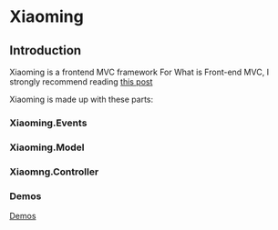 # Xiaoming

## Introduction

Xiaoming is a frontend MVC framework
For What is Front-end MVC, I strongly recommend reading [this post](!http://addyosmani.github.io/backbone-fundamentals/)

Xiaoming is made up with these parts:

### Xiaoming.Events

### Xiaoming.Model

### Xiaomng.Controller

### Demos
[Demos](!http://klamtlne.github.io/Xiaoming.Examples/)
